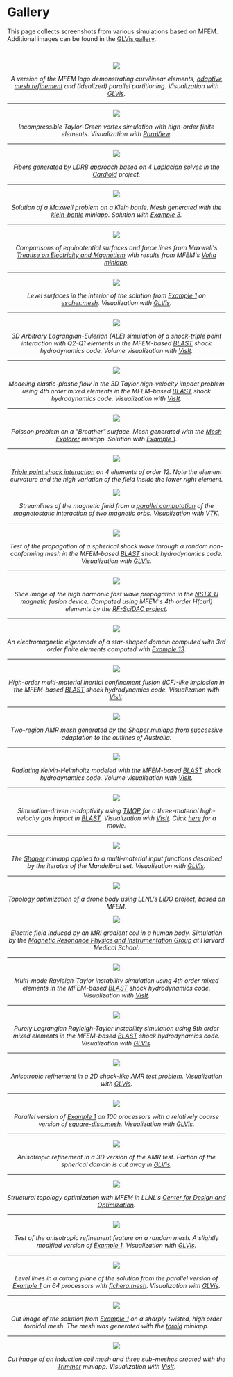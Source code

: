 # Gallery

This page collects screenshots from various simulations based on MFEM. Additional images can be found in the [GLVis gallery](http://glvis.org/gallery/).

<br>
<center>

<div class="col-md-4"  markdown="1">

[![](img/gallery/logo2-small.png)](img/gallery/logo2-full.png)

*A version of the MFEM logo demonstrating curvilinear elements, [adaptive mesh refinement](examples.md?amr) and (idealized) parallel partitioning. Visualization with [GLVis](http://glvis.org).*

----

[![](img/gallery/tg-vortex.png)](img/gallery/tg-vortex-full.png)

*Incompressible Taylor-Green vortex simulation with high-order finite elements. Visualization with [ParaView](https://www.paraview.org).*

----

[![](img/gallery/cardioid.png)](img/gallery/cardioid.png)

*Fibers generated by LDRB approach based on 4 Laplacian solves in the [Cardioid](https://education.llnl.gov/programs/science-on-saturday/lecture/541) project.*

----

[![](img/gallery/ex3-klein-1.jpg)](img/gallery/ex3-klein-1-full.png)

*Solution of a Maxwell problem on a Klein bottle. Mesh generated with the [klein-bottle](http://mfem.github.io/doxygen/html/klein-bottle_8cpp_source.html) miniapp. Solution with [Example 3](http://mfem.github.io/doxygen/html/ex3_8cpp_source.html).*

----

[![](img/gallery/maxwell-eq.png)](img/gallery/maxwell-eq-full.png)

*Comparisons of equipotential surfaces and force lines from Maxwell's [Treatise on Electricity and Magnetism](https://archive.org/details/ATreatiseOnElectricityMagnetism-Volume1/page/n552) with results from MFEM's [Volta miniapp](http://mfem.github.io/doxygen/html/volta_8cpp_source.html).*

----

![](img/gallery/ex1-escher.png)

*Level surfaces in the interior of the solution from [Example 1](http://mfem.github.io/doxygen/html/examples_2ex1_8cpp_source.html) on [escher.mesh](https://github.com/mfem/mfem/blob/master/data/escher.mesh). Visualization with [GLVis](http://glvis.org).*

----

[![](img/gallery/TPblast_3dq2_t2_1024-small.png)](img/gallery/TPblast_3dq2_t2_1024.png)

*3D Arbitrary Lagrangian-Eulerian (ALE) simulation of a shock-triple point interaction with Q2-Q1 elements in the MFEM-based [BLAST](http://www.llnl.gov/casc/blast) shock hydrodynamics code. Volume visualization with [VisIt](http://visit.llnl.gov).*

---

[![](img/gallery/taylor_impact_compare_3d-small.png)](img/gallery/taylor_impact_compare_3d.png)

*Modeling elastic-plastic flow in the 3D Taylor high-velocity impact problem using 4th order mixed elements in the MFEM-based [BLAST](http://www.llnl.gov/casc/blast) shock hydrodynamics code. Visualization with [VisIt](http://visit.llnl.gov).*

----

[![](img/gallery/breather.png)](img/gallery/breather.png)

*Poisson problem on a "Breather" surface. Mesh generated with the [Mesh Explorer](http://mfem.github.io/doxygen/html/mesh-explorer_8cpp_source.html) miniapp. Solution with [Example 1](http://mfem.github.io/doxygen/html/examples_2ex1_8cpp_source.html).*

----

[![](img/gallery/triple-pt-2x2-q12-3d.png)](img/gallery/triple-pt-2x2-q12-3d.png)

*[Triple point shock interaction](https://computation.llnl.gov/projects/blast/triple-point-shock-interaction) on 4 elements of order 12.  Note the element curvature and the high variation of the field inside the lower right element.*

</div><div class="col-md-5"  markdown="1">


[![](img/gallery/uorbs-small.png)](img/gallery/uorbs.png)

*Streamlines of the magnetic field from a [parallel computation](http://computation.llnl.gov/hypre/Kolev-2009-par-aux-space.pdf) of the magnetostatic interaction of two magnetic orbs. Visualization with [VTK](http://www.vtk.org/).*

----

[![](img/gallery/sedov-3d-4096p-2c.jpg)](img/gallery/sedov-3d-4096p-2c-full.png)

*Test of the propagation of a spherical shock wave through a random non-conforming mesh in the MFEM-based [BLAST](http://www.llnl.gov/casc/blast) shock hydrodynamics code. Visualization with [GLVis](http://glvis.org).*

---

[![](img/gallery/nstxu_hhfw.png)](img/gallery/nstxu_hhfw.png)

*Slice image of the high harmonic fast wave propagation in the [NSTX-U](https://nstx-u.pppl.gov/overview) magnetic fusion device. Computed using MFEM's 4th order H(curl) elements by the [RF-SciDAC project](https://www.rfscidac4.org).*

----

[![](img/gallery/maxwell-snowflake.jpg)](img/gallery/maxwell-snowflake-full.png)

*An electromagnetic eigenmode of a star-shaped domain computed with 3rd order finite elements computed with [Example 13](http://mfem.github.io/doxygen/html/ex13p_8cpp_source.html).*

----

[![](img/gallery/hres_icfcyl_4096_5.jpg)](img/gallery/hres_icfcyl_4096_5-full.jpg)

*High-order multi-material inertial confinement fusion (ICF)-like implosion in the MFEM-based [BLAST](http://www.llnl.gov/casc/blast) shock hydrodynamics code. Visualization with [VisIt](http://visit.llnl.gov).*

----

[![](img/gallery/au.png)](img/gallery/au.png)

*Two-region AMR mesh generated by the [Shaper](http://mfem.github.io/doxygen/html/shaper_8cpp_source.html) miniapp from successive adaptation to the outlines of Australia.*

----

[![](img/gallery/rkh-132.png)](img/gallery/rkh-132.png)

*Radiating Kelvin-Helmholtz modeled with the MFEM-based [BLAST](http://www.llnl.gov/casc/blast) shock hydrodynamics code. Volume visualization with [VisIt](http://visit.llnl.gov).*

----

[![](img/gallery/gas_impact.jpg)](img/gallery/gas_impact.gif)

*Simulation-driven r-adaptivity using [TMOP](https://github.com/mfem/mfem/blob/master/miniapps/meshing/mesh-optimizer.cpp) for a three-material high-velocity gas impact in [BLAST](https://computing.llnl.gov/projects/blast).  Visualization with [VisIt](http://visit.llnl.gov). Click [here](img/gallery/gas_impact.gif) for a movie.*

----

[![](img/gallery/mandel.png)](img/gallery/mandel.png)

*The [Shaper](http://mfem.github.io/doxygen/html/shaper_8cpp_source.html) miniapp applied to a multi-material input functions described by the iterates of the Mandelbrot set. Visualization with [GLVis](http://glvis.org).*

----

[![](img/gallery/drone.png)](img/gallery/drone.png)

*Topology optimization of a drone body using LLNL's [LiDO project](https://str.llnl.gov/2018-03/tortorelli), based on MFEM.*

</div><div class="col-md-3" markdown="1">

[![](img/gallery/mri.png)](img/gallery/mri-full.png)

*Electric field induced by an MRI gradient coil in a human body. Simulation by the [Magnetic Resonance Physics and Instrumentation Group](https://www.nmr.mgh.harvard.edu/lab/mr-pig/research/pns-gradient-coils) at Harvard Medical School.*

----

[![](img/gallery/blast_rt_eulerian_q4_t3.jpg)](img/gallery/blast_rt_eulerian_q4_t3-full.png)

*Multi-mode Rayleigh-Taylor instability simulation using 4th order mixed elements in the MFEM-based [BLAST](http://www.llnl.gov/casc/blast) shock hydrodynamics code. Visualization with [VisIt](http://visit.llnl.gov).*

----

[![](img/gallery/rt-q8.jpg)](img/gallery/rt-q8-full.png)

*Purely Lagrangian Rayleigh-Taylor instability simulation using 8th order mixed elements in the MFEM-based [BLAST](http://www.llnl.gov/casc/blast) shock hydrodynamics code. Visualization with [GLVis](http://glvis.org).*

----

[![](img/gallery/gallery-curved-2d.png)](img/gallery/gallery-curved-2d-full.png)

*Anisotropic refinement in a 2D shock-like AMR test problem. Visualization with [GLVis](http://glvis.org).*

----

![](img/gallery/ex1p-np100.png)

*Parallel version of [Example 1](http://mfem.github.io/doxygen/html/examples_2ex1p_8cpp_source.html) on 100 processors with a relatively coarse version of [square-disc.mesh](https://github.com/mfem/mfem/blob/master/data/square-disc.mesh). Visualization with [GLVis](http://glvis.org).*

----

[![](img/gallery/gallery-ball-aniso.jpg)](img/gallery/gallery-ball-aniso-full.png)

*Anisotropic refinement in a 3D version of the AMR test. Portion of the spherical domain is cut away in [GLVis](http://glvis.org).*

----

[![](img/gallery/twist.png)](img/gallery/twist.png)

*Structural topology optimization with MFEM in LLNL's [Center for Design and Optimization](https://www.llnl.gov/news/llnl-gears-next-generation-computer-aided-design-and-engineering).*

----

[![](img/gallery/random4.png)](img/gallery/random4.png)

*Test of the anisotropic refinement feature on a random mesh. A slightly modified version of [Example 1](http://mfem.github.io/doxygen/html/examples_2ex1_8cpp_source.html). Visualization with [GLVis](http://glvis.org).*

----

![](img/gallery/ex1p-np64.png)

*Level lines in a cutting plane of the solution from the parallel version of [Example 1](http://mfem.github.io/doxygen/html/examples_2ex1p_8cpp_source.html) on 64 processors with [fichera.mesh](https://github.com/mfem/mfem/blob/master/data/fichera.mesh). Visualization with [GLVis](http://glvis.org).*

----

[![](img/gallery/toroid-wedge-o6-s10-ex1-2.png)](img/gallery/toroid-wedge-o6-s10-ex1-2.png)

*Cut image of the solution from [Example 1](http://mfem.github.io/doxygen/html/examples_2ex1p_8cpp_source.html) on a sharply twisted, high order toroidal mesh.  The mesh was generated with the [toroid](http://mfem.github.io/doxygen/html/toroid_8cpp_source.html) miniapp.*

----

[![](img/examples/trimmer-small.png)](img/examples/trimmer.png)

*Cut image of an induction coil mesh and three sub-meshes created with the [Trimmer](http://mfem.github.io/doxygen/html/trimmer_8cpp_source.html) miniapp. Visualization with [VisIt](http://visit.llnl.gov).*

</div>

</center>
